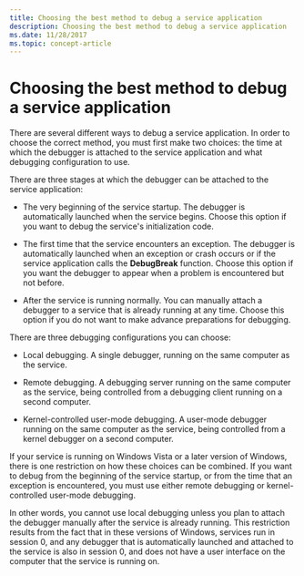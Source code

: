 ```yaml
---
title: Choosing the best method to debug a service application
description: Choosing the best method to debug a service application
ms.date: 11/28/2017
ms.topic: concept-article
---
```


# Choosing the best method to debug a service application

There are several different ways to debug a service application. In order to choose the correct method, you must first make two choices: the time at which the debugger is attached to the service application and what debugging configuration to use.

There are three stages at which the debugger can be attached to the service application:

-   The very beginning of the service startup. The debugger is automatically launched when the service begins. Choose this option if you want to debug the service's initialization code.

-   The first time that the service encounters an exception. The debugger is automatically launched when an exception or crash occurs or if the service application calls the **DebugBreak** function. Choose this option if you want the debugger to appear when a problem is encountered but not before.

-   After the service is running normally. You can manually attach a debugger to a service that is already running at any time. Choose this option if you do not want to make advance preparations for debugging.

There are three debugging configurations you can choose:

-   Local debugging. A single debugger, running on the same computer as the service.

-   Remote debugging. A debugging server running on the same computer as the service, being controlled from a debugging client running on a second computer.

-   Kernel-controlled user-mode debugging. A user-mode debugger running on the same computer as the service, being controlled from a kernel debugger on a second computer.

If your service is running on Windows Vista or a later version of Windows, there is one restriction on how these choices can be combined. If you want to debug from the beginning of the service startup, or from the time that an exception is encountered, you must use either remote debugging or kernel-controlled user-mode debugging.

In other words, you cannot use local debugging unless you plan to attach the debugger manually after the service is already running. This restriction results from the fact that in these versions of Windows, services run in session 0, and any debugger that is automatically launched and attached to the service is also in session 0, and does not have a user interface on the computer that the service is running on.

 

 
